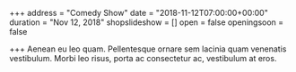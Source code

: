 +++
address = "Comedy Show"
date = "2018-11-12T07:00:00+00:00"
duration = "Nov 12, 2018"
shopslideshow = []
open = false
openingsoon = false

+++
Aenean eu leo quam. Pellentesque ornare sem lacinia quam venenatis vestibulum. Morbi leo risus, porta ac consectetur ac, vestibulum at eros.